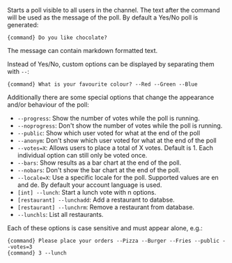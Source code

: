 Starts a poll visible to all users in the channel. The text after the command will be used as the message of the poll.
By default a Yes/No poll is generated:
```
{command} Do you like chocolate?
```
The message can contain markdown formatted text.

Instead of Yes/No, custom options can be displayed by separating them with `--`:
```
{command} What is your favourite colour? --Red --Green --Blue
```

Additionally there are some special options that change the appearance and/or behaviour of the poll:
- `--progress`: Show the number of votes while the poll is running.
- `--noprogress`: Don't show the number of votes while the poll is running.
- `--public`: Show which user voted for what at the end of the poll
- `--anonym`: Don't show which user voted for what at the end of the poll
- `--votes=X`: Allows users to place a total of X votes.  Default is 1.  Each individual option can still only be voted once.
- `--bars`: Show results as a bar chart at the end of the poll.
- `--nobars`: Don't show the bar chart at the end of the poll.
- `--locale=X`: Use a specific locale for the poll. Supported values are en and de. By default your account language is used.
- `[int] --lunch`: Start a lunch vote with n options.
- `[restaurant] --lunchadd`: Add a restaurant to databse.
- `[restaurant] --lunchrm`: Remove a restaurant from database.
- `--lunchls`: List all restaurants.

Each of these options is case sensitive and must appear alone, e.g.:
```
{command} Please place your orders --Pizza --Burger --Fries --public --votes=3
{command} 3 --lunch
```
